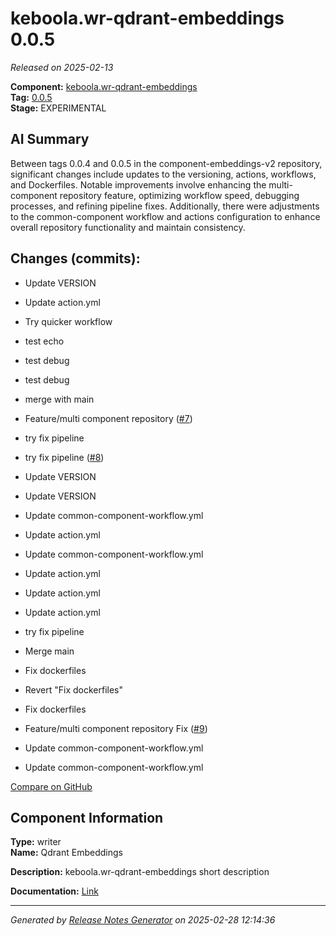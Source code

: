 # keboola.wr-qdrant-embeddings 0.0.5

_Released on 2025-02-13_

**Component:** [keboola.wr-qdrant-embeddings](https://github.com/keboola/component-embeddings-v2)  
**Tag:** [0.0.5](https://github.com/keboola/component-embeddings-v2/releases/tag/0.0.5)  
**Stage:** EXPERIMENTAL  


## AI Summary
Between tags 0.0.4 and 0.0.5 in the component-embeddings-v2 repository, significant changes include updates to the versioning, actions, workflows, and Dockerfiles. Notable improvements involve enhancing the multi-component repository feature, optimizing workflow speed, debugging processes, and refining pipeline fixes. Additionally, there were adjustments to the common-component workflow and actions configuration to enhance overall repository functionality and maintain consistency.



## Changes (commits):


- Update VERSION 
  



- Update action.yml 
  



- Try quicker workflow 
  



- test echo 
  



- test debug 
  



- test debug 
  



- merge with main 
  



- Feature/multi component repository ([#7](https://github.com/keboola/component-embeddings-v2/pull/7))
  



- try fix pipeline 
  



- try fix pipeline ([#8](https://github.com/keboola/component-embeddings-v2/pull/8))
  



- Update VERSION 
  



- Update VERSION 
  



- Update common-component-workflow.yml 
  



- Update action.yml 
  



- Update common-component-workflow.yml 
  



- Update action.yml 
  



- Update action.yml 
  



- Update action.yml 
  



- try fix pipeline 
  



- Merge main 
  



- Fix dockerfiles 
  



- Revert "Fix dockerfiles" 
  



- Fix dockerfiles 
  



- Feature/multi component repository Fix ([#9](https://github.com/keboola/component-embeddings-v2/pull/9))
  



- Update common-component-workflow.yml 
  



- Update common-component-workflow.yml 
  



[Compare on GitHub](https://github.com/component-embeddings-v2/compare/0.0.4...0.0.5)



## Component Information
**Type:** writer  
**Name:** Qdrant Embeddings  

**Description:** keboola.wr-qdrant-embeddings short description  


**Documentation:** [Link](https://github.com/keboola/component-embeddings-v2/blob/master/README.md)  



---
_Generated by [Release Notes Generator](https://github.com/keboola/release-notes-generator) on 2025-02-28 12:14:36_ 